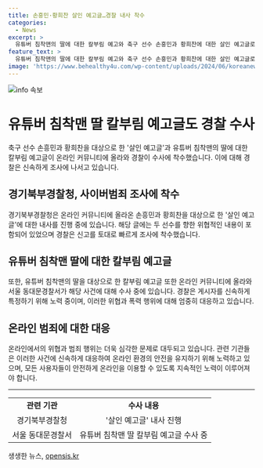 ```yaml
---
title: 손흥민·황희찬 살인 예고글…경찰 내사 착수
categories:
  - News
excerpt: >
  유튜버 침착맨의 딸에 대한 칼부림 예고와 축구 선수 손흥민과 황희찬에 대한 살인 예고글로 경찰이 수사에 착수했다. 경찰은 온라인 커뮤니티에 올라온 글에 대해 내사를 진행 중이며, 해당 글은 삭제된 상태이다. 또한, 유튜버 침착맨의 딸에 대한 사건에 대해서도 서울 동대문경찰서가 수사에 착수했다. 현재, 경찰은 게시자의 신원을 특정하기 위해 수사를 진행 중이다. (150자)
feature_text: >
  유튜버 침착맨의 딸에 대한 칼부림 예고와 축구 선수 손흥민과 황희찬에 대한 살인 예고글로 경찰이 수사에 착수했다. 경찰은 온라인 커뮤니티에 올라온 글에 대해 내사를 진행 중이며, 해당 글은 삭제된 상태이다. 또한, 유튜버 침착맨의 딸에 대한 사건에 대해서도 서울 동대문경찰서가 수사에 착수했다. 현재, 경찰은 게시자의 신원을 특정하기 위해 수사를 진행 중이다. (150자)
image: 'https://www.behealthy4u.com/wp-content/uploads/2024/06/koreanews.jpg'
---
```


<p><img src="https://www.behealthy4u.com/wp-content/uploads/2024/06/koreanews.jpg" alt="info 속보" /></p>

<h1>유튜버 침착맨 딸 칼부림 예고글도 경찰 수사</h1>

<p data-ke-size="size16">축구 선수 손흥민과 황희찬을 대상으로 한 '살인 예고글'과 유튜버 침착맨의 딸에 대한 칼부림 예고글이 온라인 커뮤니티에 올라와 경찰이 수사에 착수했습니다. 이에 대해 경찰은 신속하게 조사에 나서고 있습니다.</p>

<h2 data-ke-size="size26">경기북부경찰청, 사이버범죄 조사에 착수</h2>

<p data-ke-size="size16">경기북부경찰청은 온라인 커뮤니티에 올라온 손흥민과 황희찬을 대상으로 한 '살인 예고글'에 대한 내사를 진행 중에 있습니다. 해당 글에는 두 선수를 향한 위협적인 내용이 포함되어 있었으며 경찰은 신고를 토대로 빠르게 조사에 착수했습니다.</p>

<h2 data-ke-size="size26">유튜버 침착맨 딸에 대한 칼부림 예고글</h2>

<p data-ke-size="size16">또한, 유튜버 침착맨의 딸을 대상으로 한 칼부림 예고글 또한 온라인 커뮤니티에 올라와 서울 동대문경찰서가 해당 사건에 대해 수사 중에 있습니다. 경찰은 게시자를 신속하게 특정하기 위해 노력 중이며, 이러한 위협과 폭력 행위에 대해 엄중히 대응하고 있습니다.</p>

<h2 data-ke-size="size26">온라인 범죄에 대한 대응</h2>

<p data-ke-size="size16">온라인에서의 위협과 범죄 행위는 더욱 심각한 문제로 대두되고 있습니다. 관련 기관들은 이러한 사건에 신속하게 대응하여 온라인 환경의 안전을 유지하기 위해 노력하고 있으며, 모든 사용자들이 안전하게 온라인을 이용할 수 있도록 지속적인 노력이 이루어져야 합니다.</p>

<hr>

<table>
    <tbody>
        <tr>
            <td style="text-align: center; height: 17px;"><b>관련 기관</b></td>
            <td style="text-align: center; height: 17px;"><b>수사 내용</b></td>
        </tr>
        <tr>
            <td style="text-align: center; height: 17px;">경기북부경찰청</td>
            <td style="text-align: center; height: 17px;">'살인 예고글' 내사 진행</td>
        </tr>
        <tr>
            <td style="text-align: center; height: 17px;">서울 동대문경찰서</td>
            <td style="text-align: center; height: 17px;">유튜버 침착맨 딸 칼부림 예고글 수사 중</td>
        </tr>
    </tbody>
</table>
생생한 뉴스, <a href="https://opensis.kr" rel="dofollow">opensis.kr</a>


